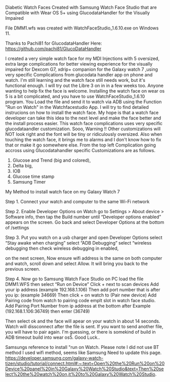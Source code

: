 Diabetic Watch Faces Created with Samsung Watch Face Studio that are Compatible with Wear OS 5+ using GlucodataHandler for the Visually Impaired

File DMM1.wfs was created with WatchFaceStudio_1.6.10.exe on Windows 11.  

Thanks to Pachi81 for GlucodataHandler Here: https://github.com/pachi81/GlucoDataHandler

I created a very simple watch face for my MDI Injections with 5 oversized, extra large complications for better viewing experience for the visually impaired for Dexcom G7, xdrip+ companion for the Galaxy watch 7 ,using very specific Complications from glucodata handler app on phone and watch. I'm still learning and the watch face still needs work, but it's functional enough. I will try out the Libre 3 on in in a few weeks too. Anyone wanting to help fix the face is welcome. Installing the watch face on wear os 5 is a bit complicated, and you have to use WatchFaceStudio_1.6.10 program. You Load the file and send it to watch via ADB using the Function "Run on Watch" in the Watchfacestudio App. I will try to find detailed instrucions on how to install the watch face. My hope is that a watch face developer can take this idea to the next level and make the face better and the install process easier. This watch face complications uses very specific glucodataandler customization. Sooo, Warning !! Other customizations will NOT look right and the font will be tiny or ridiculously oversized. Also when touching the watch face, it brings me to alarms and I don't know how to fix that or make it go somewhere else. 
From the top left Complication going accross using Glucodatahandler specific Customizations are as follows. 
1. Glucose and Trend (big and colored),
2. Delta big,
3. IOB
4. Glucose time stamp
5. Samsung Timer 

My Method to install watch face on my Galaxy Watch 7

Step 1. Connect your watch and computer to the same Wi-Fi network 

Step 2. Enable Developer Options on Watch
go to Settings > About device > Software info, then tap the Build number until “Developer options enabled” appears on the screen. 
Go back and select Developer Options at the bottom of /settings

Step 3. Put you watch on a usb charger and open Developer Options
    select “Stay awake when charging”
    select “ADB Debugging”
    select “wireless debugging then check wireless debugging in enabled,

on the next screen, Now ensure wifi address is the same on both computer and watch, scroll down and select Allow. 
It will bring you back to the previous screen. 

Step 4. Now go to Samsung Watch Face Studio on PC load the file DMM1.WFS then select “Run on Device” 
    Click + next to scan devices
    Add your ip address  (example 192.168.1.106)
    Then add port number that is after you ip: (example 34669)
    Then click + on watch to (Pair new device)
    Add Pairing code from watch to pairing code emplt slot in watch face studio.
    Add Pairing Port Number from ip address at the bottom after Example (192.168.1.106:36749) then enter (36749)

Then select ok and the face will apear on your watch in about 14 seconds. Watch will dissconnect after the file is sent. If you 
want to send another file, you will have to pair again. I'm guessing, or there is somekind of build in ADB timeout build into wear os5. 
Good Luck..


Samsungs reference to install "run on Watch. Please note I did not use BT method I used wifi method, seems like Samsung Need to update this page. https://developer.samsung.com/galaxy-watch-tizen/studio/tutorial/connect.html#:~:text=Open%20the%20Run%20on%20Device%20panel%20in%20Galaxy%20Watch%20Studio&text=Then%20select%20the%20watch%20on,it%20to%20Galaxy%20Watch%20Studio.
